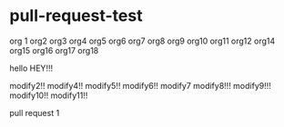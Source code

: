 # pull-request-test
org 1
org2
org3
org4
org5
org6
org7
org8
org9
org10
org11
org12
org14
org15
org16
org17
org18

hello
HEY!!!

modify2!!
modify4!!
modify5!!
modify6!!
modify7
modify8!!!
modify9!!!
modify10!!
modify11!!

pull request 1
